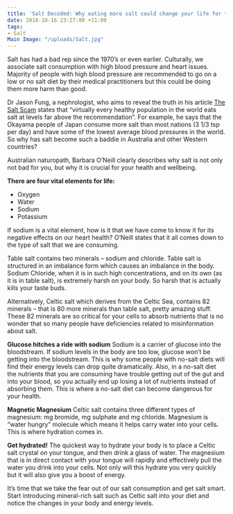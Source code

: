 ```yaml
---
title: 'Salt Decoded: Why eating more salt could change your life for the better'
date: 2018-10-16 23:27:00 +11:00
tags:
- Salt
Main Image: "/uploads/Salt.jpg"
---
```


Salt has had a bad rep since the 1970’s or even earlier. Culturally, we associate salt consumption with high blood pressure and heart issues. Majority of people with high blood pressure are recommended to go on a low or no salt diet by their medical practitioners but this could be doing them more harm than good. 

Dr Jason Fung, a nephrologist, who aims to reveal the truth in his article [The Salt Scam](https://medium.com/@drjasonfung/the-salt-scam-1973d73dccd) states that “virtually every healthy population in the world eats salt at levels far above the recommendation”. For example, he says that the Okayama people of Japan consume more salt than most nations (3 1/3 tsp per day) and have some of the lowest average blood pressures in the world. So why has salt become such a baddie in Australia and other Western countries?  

Australian naturopath, Barbara O’Neill clearly describes why salt is not only not bad for you, but why it is crucial for your health and wellbeing. 

**There are four vital elements for life:**
* Oxygen
* Water
* Sodium
* Potassium

If sodium is a vital element, how is it that we have come to know it for its negative effects on our heart health? O’Neill states that it all comes down to the type of salt that we are consuming. 

Table salt contains two minerals – sodium and chloride. Table salt is structured in an imbalance form which causes an imbalance in the body. Sodium Chloride, when it is in such high concentrations, and on its own (as it is in table salt), is extremely harsh on your body. So harsh that is actually kills your taste buds. 

Alternatively, Celtic salt which derives from the Celtic Sea, contains 82 minerals – that is 80 more minerals than table salt, pretty amazing stuff. These 82 minerals are so critical for your cells to absorb nutrients that is no wonder that so many people have deficiencies related to misinformation about salt. 

**Glucose hitches a ride with sodium**
Sodium is a carrier of glucose into the bloodstream. If sodium levels in the body are too low, glucose won’t be getting into the bloodstream. This is why some people with no-salt diets will find their energy levels can drop quite dramatically. Also, in a no-salt diet the nutrients that you are consuming have trouble getting out of the gut and into your blood, so you actually end up losing a lot of nutrients instead of absorbing them. This is where a no-salt diet can become dangerous for your health. 


**Magnetic Magnesium**
Celtic salt contains three different types of magnesium: mg bromide, mg sulphate and mg chloride. Magnesium is “water hungry” molecule which means it helps carry water into your cells. This is where hydration comes in. 


**Get hydrated!**
The quickest way to hydrate your body is to place a Celtic salt crystal on your tongue, and then drink a glass of water. The magnesium that is in direct contact with your tongue will rapidly and effectively pull the water you drink into your cells. Not only will this hydrate you very quickly but it will also give you a boost of energy. 

It’s time that we take the fear out of our salt consumption and get salt smart. Start introducing mineral-rich salt such as Celtic salt into your diet and notice the changes in your body and energy levels.
